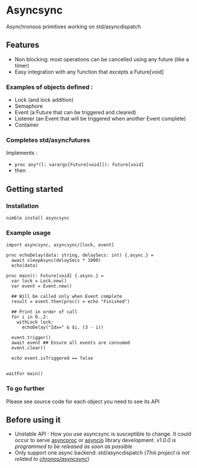 # Asyncsync

Asynchronous primitives working on std/asyncdispatch

## Features

- Non blocking: most operations can be cancelled using any future (like a timer)
- Easy integration with any function that excepts a Future[void]

### Examples of objects defined :
- Lock (and lock addition)
- Semaphore
- Event (a Future that can be triggered and cleared)
- Listener (an Event that will be triggered when another Event complete)
- Container

### Completes std/asyncfutures

Implements :
- `proc any*(l: varargs[Future[void]]): Future[void]`
- then

## Getting started

### Installation
`nimble install asyncsync`

### Example usage

```
import asyncsync, asyncsync/[lock, event]

proc echoDelay(data: string, delaySecs: int) {.async.} =
  await sleepAsync(delaySecs * 1000)
  echo(data)

proc main(): Future[void] {.async.} =
  var lock = Lock.new()
  var event = Event.new()

  ## Will be called only when Event complete
  result = event.then(proc() = echo "Finished")

  ## Print in order of call
  for i in 0..2:
    withLock lock:
      echoDelay("Idx=" & $i, (3 - i))

  event.trigger()
  await event ## Ensure all events are consumed
  event.clear()

  echo event.isTriggered == false
    

waitFor main()

```

### To go further
Please see source code for each object you need to see its API

## Before using it
- Unstable API : How you use asyncsync is susceptible to change. It could occur to serve [asyncproc](https://github.com/Alogani/asyncproc) or [asyncio](https://github.com/Alogani/asyncio) library development. _v1.0.0 is programmed to be released as soon as possible_ 
- Only support one async backend: std/asyncdispatch (_This project is *not* related to [chronos/asyncsync](https://github.com/status-im/nim-chronos/blob/master/chronos/asyncsync.nim)_)
